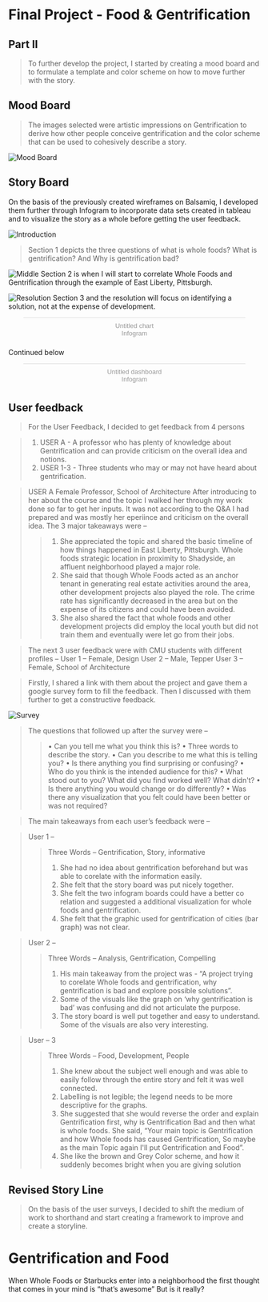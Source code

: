 # Final Project - **Food & Gentrification**
## Part II

> To further develop the project, I started by creating a mood board and to formulate a template and color scheme on how to move further with the story.

## Mood Board

> The images selected were artistic impressions on Gentrification to derive how other people conceive gentrification and the color scheme that can be used to cohesively describe a story.

![Mood Board](moodboard.jpeg)

## Story Board

On the basis of the previously created wireframes on Balsamiq, I developed them further through Infogram to incorporate data sets created in tableau and to visualize the story as a whole before getting the user feedback.

![Introduction](part1.png)
> Section 1 depicts the three questions of what is whole foods? What is gentrification? And Why is gentrification bad?

![Middle](part2.png)
Section 2 is when I will start to correlate Whole Foods and Gentrification through the example of East Liberty, Pittsburgh. 

![Resolution](part3.png)
Section 3 and the resolution will focus on identifying a solution, not at the expense of development.

<div class="infogram-embed" data-id="9f3badd1-62fd-4afb-83fa-d2587ac94ae5" data-type="interactive" data-title="Untitled chart"></div><script>!function(e,i,n,s){var t="InfogramEmbeds",d=e.getElementsByTagName("script")[0];if(window[t]&&window[t].initialized)window[t].process&&window[t].process();else if(!e.getElementById(n)){var o=e.createElement("script");o.async=1,o.id=n,o.src="https://e.infogram.com/js/dist/embed-loader-min.js",d.parentNode.insertBefore(o,d)}}(document,0,"infogram-async");</script><div style="padding:8px 0;font-family:Arial!important;font-size:13px!important;line-height:15px!important;text-align:center;border-top:1px solid #dadada;margin:0 30px"><a href="https://infogram.com/9f3badd1-62fd-4afb-83fa-d2587ac94ae5" style="color:#989898!important;text-decoration:none!important;" target="_blank">Untitled chart</a><br><a href="https://infogram.com" style="color:#989898!important;text-decoration:none!important;" target="_blank" rel="nofollow">Infogram</a></div>

Continued below

<div class="infogram-embed" data-id="13c46e15-8ac6-4677-b5d7-cb44040cc6dc" data-type="interactive" data-title="Untitled dashboard"></div><script>!function(e,i,n,s){var t="InfogramEmbeds",d=e.getElementsByTagName("script")[0];if(window[t]&&window[t].initialized)window[t].process&&window[t].process();else if(!e.getElementById(n)){var o=e.createElement("script");o.async=1,o.id=n,o.src="https://e.infogram.com/js/dist/embed-loader-min.js",d.parentNode.insertBefore(o,d)}}(document,0,"infogram-async");</script><div style="padding:8px 0;font-family:Arial!important;font-size:13px!important;line-height:15px!important;text-align:center;border-top:1px solid #dadada;margin:0 30px"><a href="https://infogram.com/13c46e15-8ac6-4677-b5d7-cb44040cc6dc" style="color:#989898!important;text-decoration:none!important;" target="_blank">Untitled dashboard</a><br><a href="https://infogram.com" style="color:#989898!important;text-decoration:none!important;" target="_blank" rel="nofollow">Infogram</a></div>

## User feedback

> For the User Feedback, I decided to get feedback from 4 persons 

> 1. USER A - A professor who has plenty of knowledge about Gentrification and can provide criticism on the overall idea and notions.
> 2. USER 1-3 - Three students who may or may not have heard about gentrification.

> USER A
> Female Professor, School of Architecture
> After introducing to her about the course and the topic I walked her through my work done so far to get her inputs. It was not according to the Q&A I had prepared and was mostly her eperiince and criticism on the overall idea. The 3 major takeaways were – 
>> 1.	She appreciated the topic and shared the basic timeline of how things happened in East Liberty, Pittsburgh. Whole foods strategic location in proximity to Shadyside, an affluent neighborhood played a major role.
>> 2.	She said that though Whole Foods acted as an anchor tenant in generating real estate activities around the area, other development projects also played the role. The crime rate has significantly decreased in the area but on the expense of its citizens and could have been avoided.
>> 3.	She also shared the fact that whole foods and other development projects did employ the local youth but did not train them and eventually were let go from their jobs. 

> The next 3 user feedback were with CMU students with different profiles – 
> User 1 – Female, Design
> User 2 – Male, Tepper
> User 3 – Female, School of Architecture

> Firstly, I shared a link with them about the project and gave them a google survey form to fill the feedback. Then I discussed with them further to get a constructive feedback.

![Survey](Survey.png)

> The questions that followed up after the survey were – 
>> •	Can you tell me what you think this is?
>> •	Three words to describe the story.
>> •	Can you describe to me what this is telling you?
>> •	Is there anything you find surprising or confusing?
>> •	Who do you think is the intended audience for this?
>> •	What stood out to you? What did you find worked well? What didn't?
>> •	Is there anything you would change or do differently?
>> •	Was there any visualization that you felt could have been better or was not required?

> The main takeaways from each user’s feedback were – 


> User 1 –
>> Three Words – Gentrification, Story, informative
>> 1.	She had no idea about gentrification beforehand but was able to corelate with the information easily. 
>> 2.	She felt that the story board was put nicely together.
>> 3.	She felt the two infogram boards could have a better co relation and suggested a additional visualization for whole foods and gentrification.
>> 4.	She felt that the graphic used for gentrification of cities (bar graph) was not clear.


> User 2 – 
>> Three Words – Analysis, Gentrification, Compelling
>> 1.	His main takeaway from the project was - “A project trying to corelate Whole foods and gentrification, why gentrification is bad and explore possible solutions”.
>> 2.	Some of the visuals like the graph on ‘why gentrification is bad’ was confusing and did not articulate the purpose.
>> 3.	The story board is well put together and easy to understand. Some of the visuals are also very interesting.


> User  – 3
>> Three Words – Food, Development, People
>> 1.	She knew about the subject well enough and was able to easily follow through the entire story and felt it was well connected.
>> 2.	Labelling is not legible; the legend needs to be more descriptive for the graphs.
>> 3.	She suggested that she would reverse the order and explain Gentrification first, why is Gentrification Bad and then what is whole foods. She said, “Your main topic is Gentrification and how Whole foods has caused Gentrification, So maybe as the main Topic again I'll put Gentrification and Food”.
>> 4.	She like the brown and Grey Color scheme, and how it suddenly becomes bright when you are giving solution

## Revised Story Line

> On the basis of the user surveys, I decided to shift the medium of work to shorthand and start creating a framework to improve and create a storyline. 

<script src="https://embed.shorthand.com/embed_6.js"></script>
<div data-shorthand-embed="carnegiemellon.shorthandstories.com/gentrification-and-food/"><h1>Gentrification and Food</h1><p> When Whole Foods or Starbucks enter into a neighborhood the first thought that comes in your mind is “that’s awesome” But is it really? </p></div>
